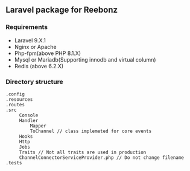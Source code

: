 ## Laravel package for Reebonz

### Requirements
- Laravel 9.X.1
- Nginx or Apache
- Php-fpm(above PHP 8.1.X)
- Mysql or Mariadb(Supporting innodb and virtual column)
- Redis (above 6.2.X)

### Directory structure 
```
.config
.resources
.routes
.src
     Console
     Handler
         Mapper
         ToChannel // class implemeted for core events
     Hooks
     Http
     Jobs
     Traits // Not all traits are used in production
     ChannelConnectorServiceProvider.php // Do not change filename
.tests
```
